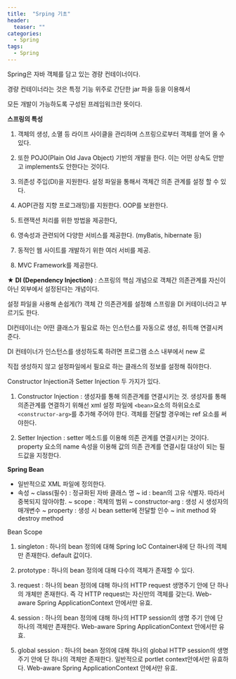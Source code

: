 ```yaml
---
title:  "Srping 기초"
header:
  teaser: ""
categories: 
  - Spring
tags:
  - Spring
---
```


Spring은 자바 객체를 담고 있는 경량 컨테이너이다.

경량 컨테이너라는 것은 특정 기능 위주로 간단한 jar 파을 등을 이용해서 

모든 개발이 가능하도록 구성된 프레임워크란 뜻이다.

**스프링의 특성**

1. 객체의 생성, 소멸 등 라이프 사이클을 관리하며 스프링으로부터 객체를 얻어 올 수 있다.

2. 또한 POJO(Plain Old Java Object) 기반의 개발을 한다. 이는 어떤 상속도 안받고 implements도 안한다는 것이다.

3. 의존성 주입(DI)을 지원한다. 설정 파일을 통해서 객체간 의존 관계를 설정 할 수 있다.

4. AOP(관점 지향 프로그래밍)를 지원한다. OOP를 보완한다.

5. 트랜잭션 처리를 위한 방법을 제공한다,

6. 영속성과 관련되어 다양한 서비스를 제공한다.
  (myBatis, hibernate 등)

7. 동적인 웹 사이트를 개발하기 위한 여러 서비를 제공.

8. MVC Framework를 제공한다.

**★ DI (Dependency Injection)**
 : 스프링의 핵심 개념으로 객체간 의존관계를 자신이 아닌 외부에서 설정된다는 개념이다.

 설정 파일을 사용해 손쉽게(?) 객체 간 의존관게를 설정해 스프링을 DI 커테이너라고 부르기도 한다.

 DI컨테이너는 어떤 클래스가 필요로 하는 인스턴스를 자동으로 생성, 취득해 연결시켜준다.

DI 컨테이너가 인스턴스를 생성하도록 하려면 프로그램 소스 내부에서 new 로

직접 생성하지 않고 설정파일에서 필요로 하는 클래스의 정보를 설정해 줘야한다.

Constructor Injection과 Setter Injection 두 가지가 있다.

1. Constructor Injection
 : 생성자를 통해 의존관계를 연결시키는 것.
  생성자를 통해 의존관계를 연결하기 위해선 xml 설정 파일에 `<bean>`요소의 하위요소로 `<constructor-arg>`를 추가해 주어야 한다.
   객체를 전달할 경우에는 ref 요소를 써야한다.


2. Setter Injection
 : setter 메소드를 이용해 의존 관계를 연결시키는 것이다.
  property 요소의 name 속성을 이용해 값의 의존 관계를 연결시킬 대상이 되는 필드값을 지정한다.



**Spring Bean**  
 - 일반적으로 XML 파일에 정의한다.
 - 속성
  ~ class(필수) : 정규화된 자바 클래스 명
  ~ id : bean의 고유 식별자. 따라서 중복되지 않아야함.
  ~ scope : 객체의 범위
  ~ constructor-arg : 생성 시 생성자의 매개변수
  ~ property : 생성 시 bean setter에 전달할 인수
  ~ init method 와 destroy method

Bean Scope
1. singleton
 : 하나의 bean 정의에 대해 Spring loC Container내에 단 하나의 객체만 존재한다. default 값이다.

2. prototype
 : 하나의 bean 정의에 대해 다수의 객체가 존재할 수 있다.

3. request
 : 하나의 bean 정의에 대해 하나의 HTTP request 생명주기 안에 단 하나의 개체만 존재한다. 즉 각 HTTP request는 자신만의 객체를 갖는다.
  Web-aware Spring ApplicationContext 안에서만 유효.

4. session
 : 하나의 bean 정의에 대해 하나의 HTTP session의 생명 주기 안에 단 하나의 객체만 존재한다.
  Web-aware Spring ApplicationContext 안에서만 유효.

5. global session
 : 하나의 bean 정의에 대해 하나의 global HTTP session의 생명 주기 안에 단 하나의 객체만 존재한다. 일반적으로 portlet context안에서만 유효하다.
  Web-aware Spring ApplicationContext 안에서만 유효.